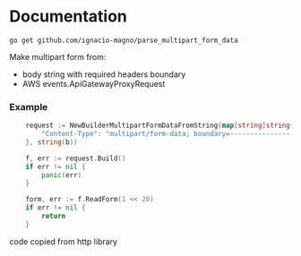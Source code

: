 # Documentation

`go get github.com/ignacio-magno/parse_multipart_form_data`

Make multipart form from:

- body string with required headers boundary
- AWS events.ApiGatewayProxyRequest

### Example
```go
	request := NewBuilderMultipartFormDataFromString(map[string]string{
		"Content-Type": "multipart/form-data; boundary=--------------------------423813977796892037623442",
	}, string(b))

	f, err := request.Build()
	if err != nil {
		panic(err)
	}

	form, err := f.ReadForm(1 << 20)
	if err != nil {
		return
	}
```


code copied from http library
